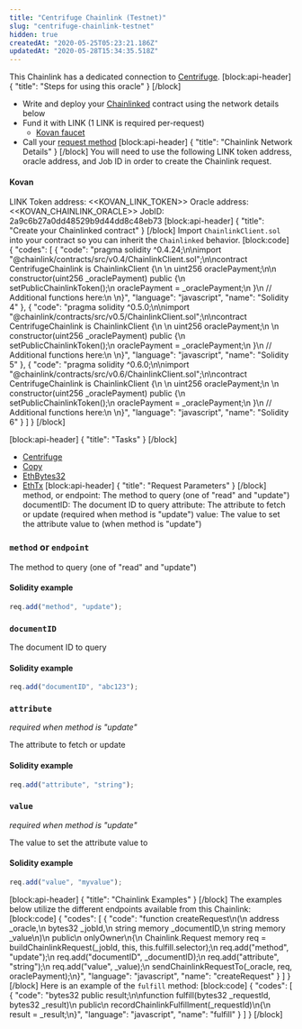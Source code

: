 ```yaml
---
title: "Centrifuge Chainlink (Testnet)"
slug: "centrifuge-chainlink-testnet"
hidden: true
createdAt: "2020-05-25T05:23:21.186Z"
updatedAt: "2020-05-28T15:34:35.518Z"
---
```

This Chainlink has a dedicated connection to <a href="https://centrifuge.io/" target="_blank">Centrifuge</a>.
[block:api-header]
{
  "title": "Steps for using this oracle"
}
[/block]
- Write and deploy your [Chainlinked](doc:request-and-receive-data) contract using the network details below
- Fund it with LINK (1 LINK is required per-request)
  - <a href="https://kovan.chain.link/" target="_blank">Kovan faucet</a>
- Call your [request method](#section-chainlink-examples) 
[block:api-header]
{
  "title": "Chainlink Network Details"
}
[/block]
You will need to use the following LINK token address, oracle address, and Job ID in order to create the Chainlink request.

#### Kovan
LINK Token address: <<KOVAN_LINK_TOKEN>>
Oracle address: <<KOVAN_CHAINLINK_ORACLE>> 
JobID: 2a9c6b27a0dd48529b9d44dd8c48eb73
[block:api-header]
{
  "title": "Create your Chainlinked contract"
}
[/block]
Import `ChainlinkClient.sol` into your contract so you can inherit the `Chainlinked` behavior.
[block:code]
{
  "codes": [
    {
      "code": "pragma solidity ^0.4.24;\n\nimport \"@chainlink/contracts/src/v0.4/ChainlinkClient.sol\";\n\ncontract CentrifugeChainlink is ChainlinkClient {\n  \n  uint256 oraclePayment;\n\n  constructor(uint256 _oraclePayment) public {\n    setPublicChainlinkToken();\n    oraclePayment = _oraclePayment;\n  }\n  // Additional functions here:\n  \n}",
      "language": "javascript",
      "name": "Solidity 4"
    },
    {
      "code": "pragma solidity ^0.5.0;\n\nimport \"@chainlink/contracts/src/v0.5/ChainlinkClient.sol\";\n\ncontract CentrifugeChainlink is ChainlinkClient {\n  \n  uint256 oraclePayment;\n  \n  constructor(uint256 _oraclePayment) public {\n    setPublicChainlinkToken();\n    oraclePayment = _oraclePayment;\n  }\n  // Additional functions here:\n  \n}",
      "language": "javascript",
      "name": "Solidity 5"
    },
    {
      "code": "pragma solidity ^0.6.0;\n\nimport \"@chainlink/contracts/src/v0.6/ChainlinkClient.sol\";\n\ncontract CentrifugeChainlink is ChainlinkClient {\n  \n  uint256 oraclePayment;\n  \n  constructor(uint256 _oraclePayment) public {\n    setPublicChainlinkToken();\n    oraclePayment = _oraclePayment;\n  }\n  // Additional functions here:\n  \n}",
      "language": "javascript",
      "name": "Solidity 6"
    }
  ]
}
[/block]

[block:api-header]
{
  "title": "Tasks"
}
[/block]
- [Centrifuge](doc:external-adapters)
- [Copy](doc:adapters#section-copy)
- [EthBytes32](doc:adapters#section-ethbytes32)
- [EthTx](doc:adapters#section-ethtx)
[block:api-header]
{
  "title": "Request Parameters"
}
[/block]
method, or endpoint: The method to query (one of "read" and "update")
documentID: The document ID to query
attribute: The attribute to fetch or update (required when method is "update")
value: The value to set the attribute value to (when method is "update")

### `method` or `endpoint`

The method to query (one of "read" and "update")

#### Solidity example

```javascript
req.add("method", "update");
```
### `documentID`

The document ID to query

#### Solidity example

```javascript
req.add("documentID", "abc123");
```
### `attribute`

*required when method is "update"*

The attribute to fetch or update

#### Solidity example

```javascript
req.add("attribute", "string");
```
### `value`

*required when method is "update"*

The value to set the attribute value to

#### Solidity example

```javascript
req.add("value", "myvalue");
```
[block:api-header]
{
  "title": "Chainlink Examples"
}
[/block]
The examples below utilize the different endpoints available from this Chainlink:
[block:code]
{
  "codes": [
    {
      "code": "function createRequest\n(\n  address _oracle,\n  bytes32 _jobId,\n  string memory _documentID,\n  string memory _value\n)\n  public\n  onlyOwner\n{\n  Chainlink.Request memory req = buildChainlinkRequest(_jobId, this, this.fulfill.selector);\n  req.add(\"method\", \"update\");\n  req.add(\"documentID\", _documentID);\n  req.add(\"attribute\", \"string\");\n  req.add(\"value\", _value);\n  sendChainlinkRequestTo(_oracle, req, oraclePayment);\n}",
      "language": "javascript",
      "name": "createRequest"
    }
  ]
}
[/block]
Here is an example of the `fulfill` method:
[block:code]
{
  "codes": [
    {
      "code": "bytes32 public result;\n\nfunction fulfill(bytes32 _requestId, bytes32 _result)\n  public\n  recordChainlinkFulfillment(_requestId)\n{\n  result = _result;\n}",
      "language": "javascript",
      "name": "fulfill"
    }
  ]
}
[/block]